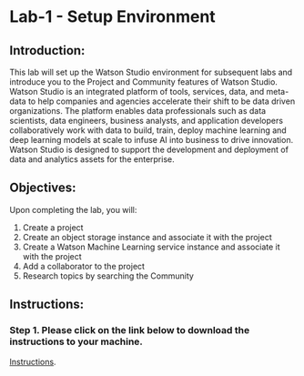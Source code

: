 # Lab-1 - Setup Environment

## Introduction:

This lab will set up the Watson Studio environment for subsequent labs and introduce you to the Project and Community features of Watson Studio.  Watson Studio is an integrated platform of tools, services, data, and meta-data to help companies and agencies accelerate their shift to be data driven organizations.  The platform enables data professionals such as data scientists, data engineers, business analysts, and application developers collaboratively work with data to build, train, deploy machine learning and deep learning models at scale to infuse AI into business to drive innovation. Watson Studio is designed to support the development and deployment of data and analytics assets for the enterprise.  

## Objectives:

Upon completing the lab, you will:

1. Create a project 
1. Create an object storage instance and associate it with the project
1. Create a Watson Machine Learning service instance and associate it with the project
1. Add a collaborator to the project 
1. Research topics by searching the Community

## Instructions:

### Step 1.  Please click on the link below to download the instructions to your machine.

[Instructions](https://github.com/bleonardb3/DS_POT_07-24/raw/master/Lab-1/SetupEnvironmentv2.pdf).

